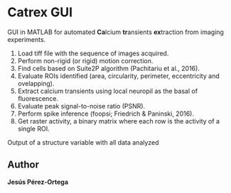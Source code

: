 # Catrex GUI
GUI in MATLAB for automated **Ca**lcium **tr**ansients **ex**traction from imaging experiments.

1. Load tiff file with the sequence of images acquired.
2. Perform non-rigid (or rigid) motion correction.
3. Find cells based on Suite2P algorithm (Pachitariu et al., 2016).
4. Evaluate ROIs identified (area, circularity, perimeter, eccentricity and ovelapping).
5. Extract calcium transients using local neuropil as the basal of fluorescence.
6. Evaluate peak signal-to-noise ratio (PSNR).
7. Perform spike inference (foopsi; Friedrich & Paninski, 2016).
8. Get raster activity, a binary matrix where each row is the activity of a single ROI.

Output of a structure variable with all data analyzed

## Author
**Jesús Pérez-Ortega**
